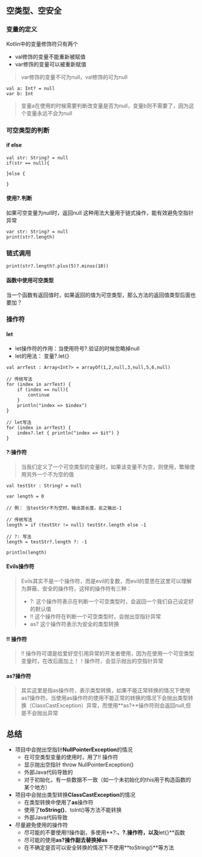 ## 空类型、空安全

### 变量的定义
Kotlin中的变量修饰符只有两个 
- val修饰的变量不能重新被赋值
- var修饰的变量可以被重新赋值

> var修饰的变量不可为null，val修饰的可为null


```
val a: Int? = null
var b: Int
```

> 变量a在使用的时候需要判断改变量是否为null，变量b则不需要了，因为这个变量永远不会为null

### 可空类型的判断

#### if else


```
val str: String? = null
if(str == null){
    
}else {
    
}
```

#### 使用?.判断
如果可空变量为null时，返回null
这种用法大量用于链式操作，能有效避免空指针异常


```
var str: String? = null
print(str?.length)
```
### 链式调用


```
print(str?.length?.plus(5)?.minus(10))
```

#### 函数中使用可空类型
当一个函数有返回值时，如果返回的值为可空类型，那么方法的返回值类型后面也要加？
### 操作符
####  let
- let操作符的作用：当使用符号?.验证的时候忽略掉null
- let的用法： 变量?.let{}


```
val arrTest : Array<Int?> = arrayOf(1,2,null,3,null,5,6,null)

// 传统写法
for (index in arrTest) {
    if (index == null){
        continue
    }
    println("index => $index")
}

// let写法
for (index in arrTest) {
    index?.let { println("index => $it") }
}
```

#### ?:操作符

> 当我们定义了一个可空类型的变量时，如果该变量不为空，则使用，繁殖使用另外一个不为空的值


```
val testStr : String? = null

var length = 0

// 例： 当testStr不为空时，输出其长度，反之输出-1

// 传统写法
length = if (testStr != null) testStr.length else -1

// ?: 写法
length = testStr?.length ?: -1

println(length)
```

#### Evils操作符
> Evils其实不是一个操作符，而是evil的复数，而evil的意思在这里可以理解为屏蔽、安全的操作符，这样的操作符有三种：
> -  ?:  这个操作符表示在判断一个可空类型时，会返回一个我们自己设定好的默认值
> -  !! 这个操作符在判断一个可空类型时，会抛出空指针异常
> - as? 这个操作符表示为安全的类型转换 

#### !! 操作符
> !! 操作符可谓是给爱好空引用异常的开发者使用，因为在使用一个可空类型变量时，在改后面加上！！操作符，会显示抛出的空指针异常

#### as?操作符
> 其实这里是指as操作符，表示类型转换，如果不能正常转换的情况下使用as?操作符。当使用as操作符的使用不能正常的转换的情况下会抛出类型转换（ClassCastException）异常，而使用**as?**操作符则会返回null,但是不会抛出异常

## 总结

- 项目中会抛出空指针**NullPointerException**的情况
	- 在可空类型变量的使用时，用了!! 操作符
	- 显示抛出空指针 throw NullPointerException()
	- 外部Java代码导致的
	- 对于初始化，有一些数据不一致（如一个未初始化的this用于构造函数的某个地方）
- 项目中会抛出类型转换**ClassCastException**的情况
	- 在类型转换中使用了**as**操作符
	- 使用了**toString()**、toInt()等方法不能转换
	- 外部Java代码导致
- 尽量避免使用的操作符
	- 尽可能的不要使用!!操作副，多使用**?:**、?.操作符，以及**let{}**函数
	- 尽可能的使用**as?**操作副去替换掉**as**
	- 在不确定是否可以安全转换的情况下不使用**toString()**等方法

